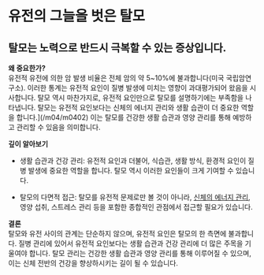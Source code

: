 
# 유전의 그늘을 벗은 탈모

## 탈모는 노력으로 반드시 극복할 수 있는 증상입니다.

**왜 중요한가?**   
유전적 유전에 의한 암 발생 비율은 전체 암의 약 5~10%에 불과합니다(미국 국립암연구소). 이러한 통계는 유전적 요인이 질병 발생에 미치는 영향이 과대평가되어 왔음을 시사합니다. 탈모 역시 마찬가지로, 유전적 요인만으로 탈모를 설명하기에는 부족함을 나타냅니다. 탈모는 유전적 요인보다는 신체의 에너지 관리와 생활 습관이 더 중요한 역할을 합니다.](/m04/m0402) 이는 탈모를 건강한 생활 습관과 영양 관리를 통해 예방하고 관리할 수 있음을 의미합니다. 

**깊이 알아보기**

- 생활 습관과 건강 관리: 유전적 요인과 더불어, 식습관, 생활 방식, 환경적 요인이 질병 발생에 중요한 역할을 합니다. 탈모 역시 이러한 요인들이 크게 기여할 수 있습니다.
 
- 탈모의 다면적 접근: 탈모를 유전적 문제로만 볼 것이 아니라, [신체의 에너지 관리](/m04/m0402/m040202), 영양 섭취, 스트레스 관리 등을 포함한 종합적인 관점에서 접근할 필요가 있습니다. 

**결론**    
탈모와 유전 사이의 관계는 단순하지 않으며, 유전적 요인은 탈모의 한 측면에 불과합니다. 질병 관리에 있어서 유전적 요인보다는 생활 습관과 건강 관리에 더 많은 주목을 기울여야 합니다. 탈모 관리는 건강한 생활 습관과 영양 관리를 통해 이루어질 수 있으며, 이는 신체 전반의 건강을 향상하시키는 길이 될 수 있습니다.
<!--stackedit_data:
eyJoaXN0b3J5IjpbMTk1NzU5NjE2OCw4NDE1Mjc3NjYsLTMxMj
c5Mjc0Nl19
-->